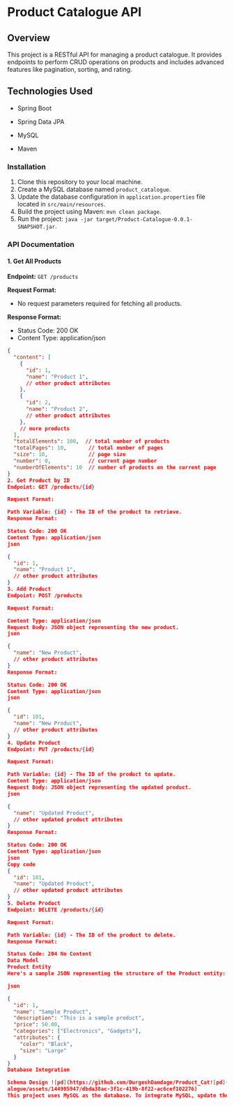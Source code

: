 # Product Catalogue API

## Overview

This project is a RESTful API for managing a product catalogue. It provides endpoints to perform CRUD operations on products and includes advanced features like pagination, sorting, and rating.

## Technologies Used

- Spring Boot
- Spring Data JPA
- MySQL

- Maven

### Installation

1. Clone this repository to your local machine.
2. Create a MySQL database named `product_catalogue`.
3. Update the database configuration in `application.properties` file located in `src/main/resources`.
4. Build the project using Maven: `mvn clean package`.
5. Run the project: `java -jar target/Product-Catalogue-0.0.1-SNAPSHOT.jar`.

### API Documentation
#### 1. Get All Products

**Endpoint:** `GET /products`

**Request Format:** 
- No request parameters required for fetching all products.

**Response Format:** 
- Status Code: 200 OK
- Content Type: application/json

```json
{
  "content": [
    {
      "id": 1,
      "name": "Product 1",
      // other product attributes
    },
    {
      "id": 2,
      "name": "Product 2",
      // other product attributes
    },
    // more products
  ],
  "totalElements": 100,  // total number of products
  "totalPages": 10,       // total number of pages
  "size": 10,             // page size
  "number": 0,            // current page number
  "numberOfElements": 10  // number of products on the current page
}
2. Get Product by ID
Endpoint: GET /products/{id}

Request Format:

Path Variable: {id} - The ID of the product to retrieve.
Response Format:

Status Code: 200 OK
Content Type: application/json
json

{
  "id": 1,
  "name": "Product 1",
  // other product attributes
}
3. Add Product
Endpoint: POST /products

Request Format:

Content Type: application/json
Request Body: JSON object representing the new product.
json

{
  "name": "New Product",
  // other product attributes
}
Response Format:

Status Code: 200 OK
Content Type: application/json
json

{
  "id": 101,
  "name": "New Product",
  // other product attributes
}
4. Update Product
Endpoint: PUT /products/{id}

Request Format:

Path Variable: {id} - The ID of the product to update.
Content Type: application/json
Request Body: JSON object representing the updated product.
json

{
  "name": "Updated Product",
  // other updated product attributes
}
Response Format:

Status Code: 200 OK
Content Type: application/json
json
Copy code
{
  "id": 101,
  "name": "Updated Product",
  // other updated product attributes
}
5. Delete Product
Endpoint: DELETE /products/{id}

Request Format:

Path Variable: {id} - The ID of the product to delete.
Response Format:

Status Code: 204 No Content
Data Model
Product Entity
Here's a sample JSON representing the structure of the Product entity:

json

{
  "id": 1,
  "name": "Sample Product",
  "description": "This is a sample product",
  "price": 50.00,
  "categories": ["Electronics", "Gadgets"],
  "attributes": {
    "color": "Black",
    "size": "Large"
  }
}
Database Integration

Schema Design ![pd](https://github.com/DurgeshDandage/Product_Cat![pd](https://github.com/DurgeshDandage/Product_Catalogue/assets/144985947/bcda82cd-393b-4bac-ae3c-0b0455bc002c)
alogue/assets/144985947/dbda38ac-3f1c-419b-8f22-ac6cef102276)
This project uses MySQL as the database. To integrate MySQL, update the database configuration in the application.properties file with your MySQL credentials.

